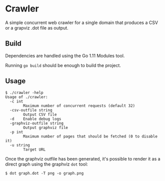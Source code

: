 Crawler
=============

A simple concurrent web crawler for a single domain that produces a CSV or a grapviz .dot file as output.

## Build
Dependencies are handled using the Go 1.11 Modules tool.

Running `go build` should be enough to build the project.

## Usage

```
$ ./crawler -help
Usage of ./crawler:
  -c int
    	Maximum number of concurrent requests (default 32)
  -csv-outfile string
    	Output CSV file
  -d	Enable debug logs
  -graphviz-outfile string
    	Output graphviz file
  -p int
    	Maximum number of pages that should be fetched (0 to disable it)
  -u string
    	Target URL
```

Once the graphviz outfile has been generated, it's possible to render it as a direct graph using the graphviz `dot` tool:

```
$ dot graph.dot -T png -o graph.png
```
